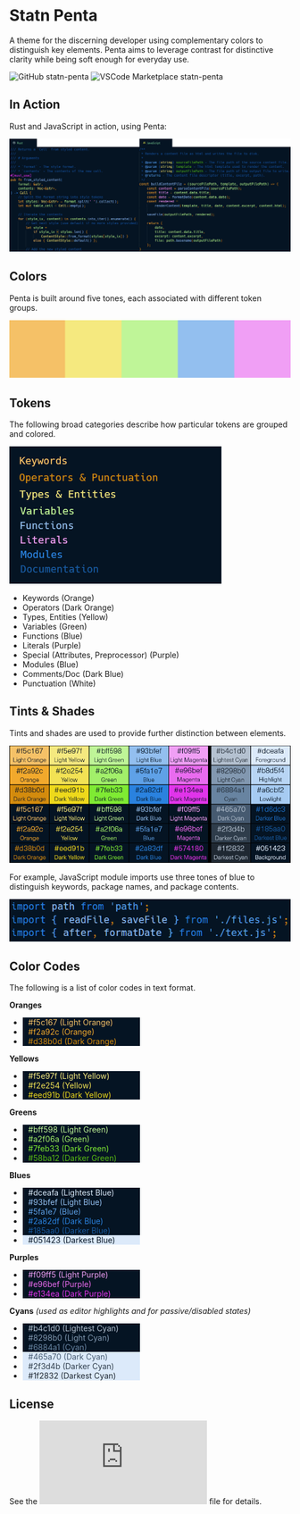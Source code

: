 # Statn Penta

A theme for the discerning developer using complementary colors to distinguish key elements. Penta aims to leverage contrast for distinctive clarity while being soft enough for everyday use.

![GitHub statn-penta](https://img.shields.io/badge/github-stuartthompson/statn--penta-8da0cb?style=for-the-badge&labelColor=555555&logo=github)
![VSCode Marketplace statn-penta](https://img.shields.io/visual-studio-marketplace/v/stuartthompson.statn-penta?style=for-the-badge)

## In Action

Rust and JavaScript in action, using Penta:

![Example](images/theme-example.png)

## Colors

Penta is built around five tones, each associated with different token groups.

![Color Swatch](images/penta-swatch.png)

## Tokens

The following broad categories describe how particular tokens are grouped and
colored.

![Tokens](images/token-palette.png)

* Keywords (Orange)
* Operators (Dark Orange)
* Types, Entities (Yellow)
* Variables (Green)
* Functions (Blue)
* Literals (Purple)
* Special (Attributes, Preprocessor) (Purple)
* Modules (Blue)
* Comments/Doc (Dark Blue)
* Punctuation (White)

## Tints & Shades

Tints and shades are used to provide further distinction between elements.

![Color Palette](images/penta-palette.png)

For example, JavaScript module imports use three tones of blue to distinguish keywords, package names, and package contents.

![JavaScript Module Imports Sample](images/javascript-module-imports-sample.png)

## Color Codes

The following is a list of color codes in text format.

**Oranges**
  * <div style="background-color: #051423; padding-left:10px; width: 200px;"><span style="color:#f5c167">#f5c167 (Light Orange)</span></div> 
  * <div style="background-color: #051423; padding-left:10px; width: 200px;"><span style="color:#f2a92c">#f2a92c (Orange)</span></div>
  * <div style="background-color: #051423; padding-left:10px; width: 200px;"><span style="color:#d38b0d">#d38b0d (Dark Orange)</span></div>

**Yellows**
  * <div style="background-color: #051423; padding-left:10px; width: 200px;"><span style="color:#f5e97f">#f5e97f (Light Yellow)</span></div>
  * <div style="background-color: #051423; padding-left:10px; width: 200px;"><span style="color:#f2e254">#f2e254 (Yellow)</span></div>
  * <div style="background-color: #051423; padding-left:10px; width: 200px;"><span style="color:#eed91b">#eed91b (Dark Yellow)</span></div>

**Greens**
  * <div style="background-color: #051423; padding-left:10px; width: 200px;"><span style="color:#bff598">#bff598 (Light Green)</span></div>
  * <div style="background-color: #051423; padding-left:10px; width: 200px;"><span style="color:#a2f06a">#a2f06a (Green)</span></div>
  * <div style="background-color: #051423; padding-left:10px; width: 200px;"><span style="color:#7feb33">#7feb33 (Dark Green)</span></div>
  * <div style="background-color: #051423; padding-left:10px; width: 200px;"><span style="color:#58ba12">#58ba12 (Darker Green)</span></div>

**Blues**
  * <div style="background-color: #051423; padding-left:10px; width: 200px;"><span style="color:#dceafa">#dceafa (Lightest Blue)</span></div>
  * <div style="background-color: #051423; padding-left:10px; width: 200px;"><span style="color:#93bfef">#93bfef (Light Blue)</span></div>
  * <div style="background-color: #051423; padding-left:10px; width: 200px;"><span style="color:#5fa1e7">#5fa1e7 (Blue)</span></div>
  * <div style="background-color: #051423; padding-left:10px; width: 200px;"><span style="color:#2a82df">#2a82df (Dark Blue)</span></div>
  * <div style="background-color: #051423; padding-left:10px; width: 200px;"><span style="color:#185aa0">#185aa0 (Darker Blue)</span></div>
  * <div style="background-color: #dceafa; padding-left:10px; width: 200px;"><span style="color:#051423">#051423 (Darkest Blue)</span></div>

**Purples**
  * <div style="background-color: #051423; padding-left:10px; width: 200px;"><span style="color:#f09ff5">#f09ff5 (Light Purple)</span></div>
  * <div style="background-color: #051423; padding-left:10px; width: 200px;"><span style="color:#e96bef">#e96bef (Purple)</span></div>
  * <div style="background-color: #051423; padding-left:10px; width: 200px;"><span style="color:#e134ea">#e134ea (Dark Purple)</span></div>

**Cyans**
*(used as editor highlights and for passive/disabled states)*
  * <div style="background-color: #051423; padding-left:10px; width: 200px;"><span style="color:#b4c1d0">#b4c1d0 (Lightest Cyan)</span></div>
  * <div style="background-color: #051423; padding-left:10px; width: 200px;"><span style="color:#8298b0">#8298b0 (Light Cyan)</span></div>
  * <div style="background-color: #051423; padding-left:10px; width: 200px;"><span style="color:#6884a1">#6884a1 (Cyan)</span></div>
  * <div style="background-color: #dceafa; padding-left:10px; width: 200px;"><span style="color:#465a70">#465a70 (Dark Cyan)</span></div>
  * <div style="background-color: #dceafa; padding-left:10px; width: 200px;"><span style="color:#2f3d4b">#2f3d4b (Darker Cyan)</span></div>
  * <div style="background-color: #dceafa; padding-left:10px; width: 200px;"><span style="color:#1f2832">#1f2832 (Darkest Cyan)</span></div>

## License

See the ![LICENSE](https://github.com/stuartthompson/statn-penta/blob/main/LICENSE.md) file for details.